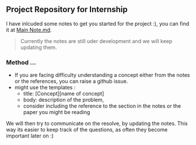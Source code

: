 ## Project Repository for Internship 


I have inlcuded some notes to get you started for the project :), you can find it at [Main Note.md](notes/Main%20Note.md). 

>Currently the notes are still uder development and we will keep updating them.

### Method ...
- If you are facing difficulty understanding a concept either from the notes or the references, you can raise a github issue.
- might use the templates :
    - title: [Concept][name of concept] 
    - body: description of the problem, 
    - consider including the reference to the section in the notes or the paper you might be reading 

We will then try to communicate on the resolve, by updating the notes. This way its easier to keep track of the questions, as often they become important later on :) 
